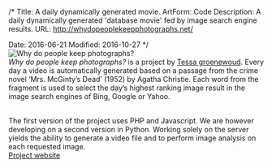 /*
Title: A daily dynamically generated movie.
ArtForm: Code
Description: A daily dynamically generated 'database movie' fed by image search engine results.
URL: http://whydopeoplekeepphotographs.net/

Date: 2016-06-21
Modified: 2016-10-27
*/
![Why do people keep photographs?](https://dotburo.org/content/why-do-people-keep-photographs/media/wdkp-1.jpg)
<br>
*Why do people keep photographs?* is a project by <a href="http://www.tessagroenewoud.nl/" target="_blank">Tessa groenewoud</a>.
Every day a video is automatically generated based on a passage from the crime novel ‘Mrs. McGinty’s Dead’ (1952) by Agatha Christie. 
Each word from the fragment is used to select the day’s highest ranking image result in the image search engines of Bing, Google or Yahoo. 
  
<br>
The first version of the project uses PHP and Javascript. We are however developing on a second version in Python. 
Working solely on the server yields the ability to generate a video file and to perform image analysis
on each requested image.
  
<br>
<a href="http://whydopeoplekeepphotographs.net/" target="_blank">Project website</a>